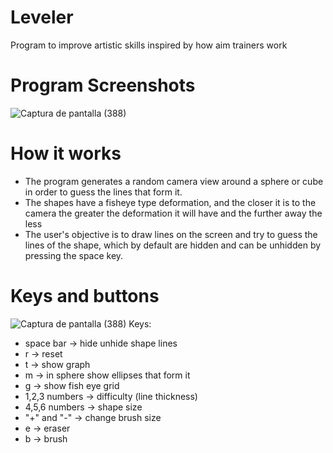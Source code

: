 # Leveler
Program to improve artistic skills inspired by how aim trainers work

# Program Screenshots
![Captura de pantalla (388)](https://github.com/rexed02/Leveler/assets/98245225/01894dd7-b798-47a8-8274-f86cb561b1d7)

# How it works
* The program generates a random camera view around a sphere or cube in order to guess the lines that form it.
* The shapes have a fisheye type deformation, and the closer it is to the camera the greater the deformation it will have and the further away the less
* The user's objective is to draw lines on the screen and try to guess the lines of the shape, which by default are hidden and can be unhidden by pressing the space key.

# Keys and buttons
![Captura de pantalla (388)](https://github.com/rexed02/Leveler/assets/98245225/a17d3ea4-bdfe-40a8-9a62-684a20afe5b6)
Keys:
- space bar -> hide unhide shape lines
- r -> reset
- t -> show graph
- m -> in sphere show ellipses that form it
- g -> show fish eye grid
- 1,2,3 numbers -> difficulty (line thickness)
- 4,5,6 numbers -> shape size
- "+" and "-" -> change brush size
- e -> eraser
- b -> brush
